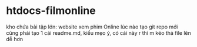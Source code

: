 # htdocs-filmonline
kho chứa bài tập lớn: website xem phim Online
lúc nào tạo git repo mới cũng phải tạo 1 cái readme.md, kiểu mẹo ý, có cái này r thì m kéo thả file lên dễ hơn
